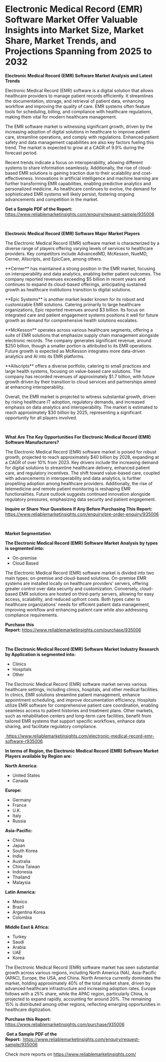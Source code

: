 <p><h1>Electronic Medical Record (EMR) Software Market Offer Valuable Insights into Market Size, Market Share, Market Trends, and Projections Spanning from 2025 to 2032</h1></p><p><strong>Electronic Medical Record (EMR) Software Market Analysis and Latest Trends</strong></p>
<p><p>Electronic Medical Record (EMR) software is a digital solution that allows healthcare providers to manage patient records efficiently. It streamlines the documentation, storage, and retrieval of patient data, enhancing workflow and improving the quality of care. EMR systems often feature tools for scheduling, billing, and compliance with healthcare regulations, making them vital for modern healthcare management.</p><p>The EMR software market is witnessing significant growth, driven by the increasing adoption of digital solutions in healthcare to improve patient care, streamline operations, and comply with regulations. Enhanced patient safety and data management capabilities are also key factors fueling this trend. The market is expected to grow at a CAGR of 9.9% during the forecast period. </p><p>Recent trends indicate a focus on interoperability, allowing different systems to share information seamlessly. Additionally, the rise of cloud-based EMR solutions is gaining traction due to their scalability and cost-effectiveness. Innovations in artificial intelligence and machine learning are further transforming EMR capabilities, enabling predictive analytics and personalized medicine. As healthcare continues to evolve, the demand for sophisticated EMR systems will likely persist, fostering ongoing advancements and competition in the market.</p></p>
<p><strong>Get a Sample PDF of the Report:&nbsp;</strong> <a href="https://www.reliablemarketinsights.com/enquiry/request-sample/935006?utm_campaign=3317&utm_medium=2&utm_source=Github&utm_content=ia&utm_term=11032025&utm_id=electronic-medical-record-emr-software">https://www.reliablemarketinsights.com/enquiry/request-sample/935006</a></p>
<p>&nbsp;</p>
<p><strong>Electronic Medical Record (EMR) Software Major Market Players</strong></p>
<p><p>The Electronic Medical Record (EMR) software market is characterized by a diverse range of players offering varying levels of services to healthcare providers. Key competitors include AdvancedMD, McKesson, NueMD, Cerner, Allscripts, and EpicCare, among others.</p><p>**Cerner** has maintained a strong position in the EMR market, focusing on interoperability and data analytics, enabling better patient outcomes. The company reported revenues exceeding $5 billion in recent years and continues to expand its cloud-based offerings, anticipating sustained growth as healthcare institutions transition to digital solutions.</p><p>**Epic Systems** is another market leader known for its robust and customizable EMR solutions. Catering primarily to large healthcare organizations, Epic reported revenues around $3 billion. Its focus on integrated care and patient engagement systems positions it well for future growth as demand for comprehensive health solutions escalates.</p><p>**McKesson** operates across various healthcare segments, offering a suite of EMR solutions that emphasize supply chain management alongside electronic records. The company generates significant revenue, around $250 billion, though a smaller portion is attributed to its EMR operations. Future growth is expected as McKesson integrates more data-driven analytics and AI into its EMR platforms.</p><p>**Allscripts** offers a diverse portfolio, catering to small practices and large health systems, focusing on value-based care solutions. The company has recorded revenues of approximately $1.7 billion, with future growth driven by their transition to cloud services and partnerships aimed at enhancing interoperability.</p><p>Overall, the EMR market is projected to witness substantial growth, driven by rising healthcare IT adoption, regulatory demands, and increased emphasis on data analytics and interoperability. The market is estimated to reach approximately $30 billion by 2025, representing a significant opportunity for all players involved.</p></p>
<p>&nbsp;</p>
<p><strong>What Are The Key Opportunities For Electronic Medical Record (EMR) Software Manufacturers?</strong></p>
<p><p>The Electronic Medical Record (EMR) software market is poised for robust growth, projected to reach approximately $40 billion by 2028, expanding at a CAGR of over 10% from 2023. Key drivers include the increasing demand for digital solutions to streamline healthcare delivery, enhanced patient care, and regulatory incentives. The shift toward value-based care, coupled with advancements in interoperability and data analytics, is further propelling adoption among healthcare providers. Additionally, the rise of telemedicine and remote patient monitoring is reshaping EMR functionalities. Future outlook suggests continued innovation alongside regulatory pressures, emphasizing data security and patient engagement.</p></p>
<p><strong>Inquire or Share Your Questions If Any Before Purchasing This Report:</strong> <a href="https://www.reliablemarketinsights.com/enquiry/pre-order-enquiry/935006?utm_campaign=3317&utm_medium=2&utm_source=Github&utm_content=ia&utm_term=11032025&utm_id=electronic-medical-record-emr-software">https://www.reliablemarketinsights.com/enquiry/pre-order-enquiry/935006</a></p>
<p>&nbsp;</p>
<p><strong>Market Segmentation</strong></p>
<p><strong>The Electronic Medical Record (EMR) Software Market Analysis by types is segmented into:</strong></p>
<p><ul><li>On-premise</li><li>Cloud Based</li></ul></p>
<p><p>The Electronic Medical Record (EMR) software market is divided into two main types: on-premise and cloud-based solutions. On-premise EMR systems are installed locally on healthcare providers' servers, offering greater control over data security and customization. Conversely, cloud-based EMR solutions are hosted on third-party servers, allowing for easy access, scalability, and reduced upfront costs. Both types cater to healthcare organizations' needs for efficient patient data management, improving workflow and enhancing patient care while also addressing compliance requirements.</p></p>
<p><strong>Purchase this Report:&nbsp;</strong><a href="https://www.reliablemarketinsights.com/purchase/935006?utm_campaign=3317&utm_medium=2&utm_source=Github&utm_content=ia&utm_term=11032025&utm_id=electronic-medical-record-emr-software">https://www.reliablemarketinsights.com/purchase/935006</a></p>
<p>&nbsp;</p>
<p><strong>The Electronic Medical Record (EMR) Software Market Industry Research by Application is segmented into:</strong></p>
<p><ul><li>Clinics</li><li>Hospitals</li><li>Other</li></ul></p>
<p><p>The Electronic Medical Record (EMR) software market serves various healthcare settings, including clinics, hospitals, and other medical facilities. In clinics, EMR solutions streamline patient management, enhance appointment scheduling, and improve documentation efficiency. Hospitals utilize EMR software for comprehensive patient care coordination, enabling seamless access to patient histories and treatment plans. Other markets, such as rehabilitation centers and long-term care facilities, benefit from tailored EMR systems that support specific workflows, enhance data sharing, and facilitate regulatory compliance.</p></p>
<p><a href="https://www.reliablemarketinsights.com/electronic-medical-record-emr-software-r935006?utm_campaign=3317&utm_medium=2&utm_source=Github&utm_content=ia&utm_term=11032025&utm_id=electronic-medical-record-emr-software">&nbsp;https://www.reliablemarketinsights.com/electronic-medical-record-emr-software-r935006</a></p>
<p><strong>In terms of Region, the Electronic Medical Record (EMR) Software Market Players available by Region are:</strong></p>
<p>
    <p> <strong> North America: </strong>
        <ul>
            <li>United States</li>
            <li>Canada</li>
        </ul>
        </p> 
    <p> <strong> Europe: </strong>
        <ul>
            <li>Germany</li>
            <li>France</li>
            <li>U.K.</li>
            <li>Italy</li>
            <li>Russia</li>
        </ul>
        </p> 
    <p> <strong> Asia-Pacific: </strong>
        <ul>
            <li>China</li>
            <li>Japan</li>
            <li>South Korea</li>
            <li>India</li>
            <li>Australia</li>
            <li>China Taiwan</li>
            <li>Indonesia</li>
            <li>Thailand</li>
            <li>Malaysia</li>
        </ul>
        </p> 
    <p> <strong> Latin America: </strong>
        <ul>
            <li>Mexico</li>
            <li>Brazil</li>
            <li>Argentina Korea</li>
            <li>Colombia</li>
        </ul>
        </p> 
    <p> <strong> Middle East & Africa: </strong>
        <ul>
            <li>Turkey</li>
            <li>Saudi</li>
            <li>Arabia</li>
            <li>UAE</li>
            <li>Korea</li>
        </ul>
    </p>
    </p>
<p><p>The Electronic Medical Record (EMR) software market has seen substantial growth across various regions, including North America (NA), Asia-Pacific (APAC), Europe, the USA, and China. North America currently dominates the market, holding approximately 40% of the total market share, driven by advanced healthcare infrastructure and increasing adoption rates. Europe follows with a 25% share, while the APAC region, particularly China, is projected to expand rapidly, accounting for around 20%. The remaining 15% is distributed among other regions, reflecting emerging opportunities in healthcare digitization.</p></p>
<p><strong>Purchase this Report: </strong><a href="https://www.reliablemarketinsights.com/purchase/935006?utm_campaign=3317&utm_medium=2&utm_source=Github&utm_content=ia&utm_term=11032025&utm_id=electronic-medical-record-emr-software">https://www.reliablemarketinsights.com/purchase/935006</a></p>
<p>&nbsp;<strong>Get a Sample PDF of the Report:&nbsp;&nbsp;</strong><a href="https://www.reliablemarketinsights.com/enquiry/request-sample/935006?utm_campaign=3317&utm_medium=2&utm_source=Github&utm_content=ia&utm_term=11032025&utm_id=electronic-medical-record-emr-software">https://www.reliablemarketinsights.com/enquiry/request-sample/935006</a></p>
<p><strong></strong></p>
<p>Check more reports on <a href="https://www.reliablemarketinsights.com/?utm_campaign=3317&utm_medium=2&utm_source=Github&utm_content=ia&utm_term=11032025&utm_id=electronic-medical-record-emr-software">https://www.reliablemarketinsights.com/</a></p>